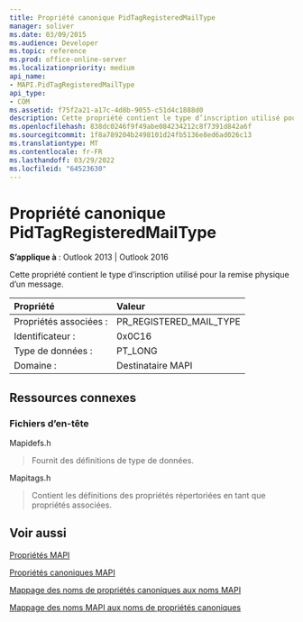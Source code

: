 ```yaml
---
title: Propriété canonique PidTagRegisteredMailType
manager: soliver
ms.date: 03/09/2015
ms.audience: Developer
ms.topic: reference
ms.prod: office-online-server
ms.localizationpriority: medium
api_name:
- MAPI.PidTagRegisteredMailType
api_type:
- COM
ms.assetid: f75f2a21-a17c-4d8b-9055-c51d4c1888d0
description: Cette propriété contient le type d’inscription utilisé pour la remise physique d’un message.
ms.openlocfilehash: 838dc0246f9f49abe084234212c8f7391d842a6f
ms.sourcegitcommit: 1f8a789204b2498101d24fb5136e8ed6ad026c13
ms.translationtype: MT
ms.contentlocale: fr-FR
ms.lasthandoff: 03/29/2022
ms.locfileid: "64523630"
---
```

# <a name="pidtagregisteredmailtype-canonical-property"></a>Propriété canonique PidTagRegisteredMailType

  
  
**S’applique à** : Outlook 2013 | Outlook 2016 
  
Cette propriété contient le type d’inscription utilisé pour la remise physique d’un message.
  
|Propriété |Valeur |
|:-----|:-----|
|Propriétés associées :  <br/> |PR_REGISTERED_MAIL_TYPE  <br/> |
|Identificateur :  <br/> |0x0C16  <br/> |
|Type de données :  <br/> |PT_LONG  <br/> |
|Domaine :  <br/> |Destinataire MAPI  <br/> |
   
## <a name="related-resources"></a>Ressources connexes

### <a name="header-files"></a>Fichiers d’en-tête

Mapidefs.h
  
> Fournit des définitions de type de données.
    
Mapitags.h
  
> Contient les définitions des propriétés répertoriées en tant que propriétés associées.
    
## <a name="see-also"></a>Voir aussi



[Propriétés MAPI](mapi-properties.md)
  
[Propriétés canoniques MAPI](mapi-canonical-properties.md)
  
[Mappage des noms de propriétés canoniques aux noms MAPI](mapping-canonical-property-names-to-mapi-names.md)
  
[Mappage des noms MAPI aux noms de propriétés canoniques](mapping-mapi-names-to-canonical-property-names.md)

